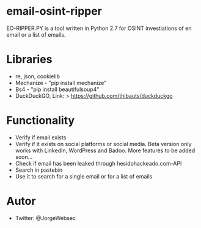 # email-osint-ripper

EO-RIPPER.PY is a tool written in Python 2.7 for OSINT investiations of en email or a list of emails.

# Libraries

+ re, json, cookielib
+ Mechanize - "pip install mechanize"
+ Bs4 - "pip install beautifulsoup4"
+ DuckDuckGO, Link: > https://github.com/thibauts/duckduckgo

# Functionality

+ Verify if email exists
+ Verify if it exists on social platforms or social media. Beta version only works with LinkedIn, WordPress and Badoo. More features to be added soon...
+ Check if email has been leaked through hesidohackeado.com-API
+ Search in pastebin
+ Use it to search for a single email or for a list of emails

# Autor
+ Twitter: @JorgeWebsec
